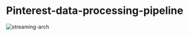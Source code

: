 # Pinterest-data-processing-pipeline


![streaming-arch](https://user-images.githubusercontent.com/90225549/213447765-b1508158-30a6-4f50-a86a-a303b6ade09d.png)
